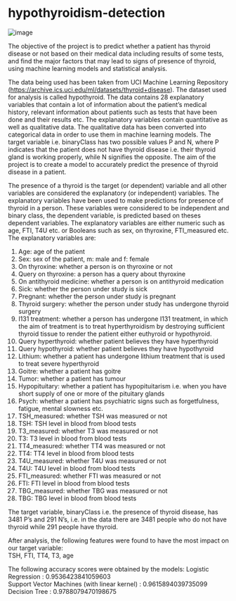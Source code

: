 # hypothyroidism-detection
![image](https://user-images.githubusercontent.com/97290284/190846856-ec4633c3-59ef-4d85-9cb5-1eb3a38a8ae8.png)


The objective of the project is to predict whether a patient has thyroid disease or not based on their medical data including results of some tests, and find the major factors that may lead to signs of presence of thyroid, using machine learning models and statistical analysis.

The data being used has been taken from UCI Machine Learning Repository (https://archive.ics.uci.edu/ml/datasets/thyroid+disease). The dataset used for analysis is called hypothyroid. The data contains 28 explanatory variables that contain a lot of information about the patient’s medical history, relevant information about patients such as tests that have been done and their results etc.
The explanatory variables contain quantitative as well as qualitative data. The qualitative data has been converted into categorical data in order to use them in machine learning models.
The target variable i.e. binaryClass has two possible values P and N, where P indicates that the patient does not have thyroid disease i.e. their thyroid gland is working properly, while N signifies the opposite. The aim of the project is to create a model to accurately predict the presence of thyroid disease in a patient.

The presence of a thyroid is the target (or dependent) variable and all other variables are considered the explanatory (or independent) variables. 
The explanatory variables have been used to make predictions for presence of thyroid in a person. These variables were considered to be independent and binary class, the dependent variable, is predicted based on theses dependent variables. The explanatory variables are either numeric such as age, FTI, T4U etc. or Booleans such as sex, on thyroxine, FTI_measured etc.
The explanatory variables are:
1.	Age: age of the patient
2.	Sex: sex of the patient, m: male and f: female
3.	On thyroxine: whether a person is on thyroxine or not
4.	Query on thyroxine: a person has a query about thyroxine
5.	On antithyroid medicine: whether a person is on antithyroid medication
6.	Sick: whether the person under study is sick
7.	Pregnant: whether the person under study is pregnant
8.	Thyroid surgery: whether the person under study has undergone thyroid surgery
9.	I131 treatment: whether a person has undergone I131 treatment, in which the aim of treatment is to treat hyperthyroidism by destroying sufficient thyroid tissue to render the patient either euthyroid or hypothyroid.
10.	Query hyperthyroid: whether patient believes they have hyperthyroid
11.	Query hypothyroid: whether patient believes they have hypothyroid
12.	Lithium: whether a patient has undergone lithium treatment that is used to treat severe hyperthyroid
13.	Goitre: whether a patient has goitre
14.	Tumor: whether a patient has tumour
15.	Hypopituitary: whether a patient has hypopituitarism i.e. when you have short supply of one or more of the pituitary glands
16.	Psych: whether a patient has psychiatric signs such as forgetfulness, fatigue, mental slowness etc.
17.	TSH_measured: whether TSH was measured or not
18.	TSH: TSH level in blood from blood tests
19.	T3_measured: whether T3 was measured or not
20.	T3: T3 level in blood from blood tests
21.	TT4_measured: whether TT4 was measured or not
22.	TT4: TT4 level in blood from blood tests
23.	T4U_measured: whether T4U was measured or not 
24.	T4U: T4U level in blood from blood tests
25.	FTI_measured: whether FTI was measured or not 
26.	FTI: FTI level in blood from blood tests
27.	TBG_measured: whether TBG was measured or not
28.	TBG: TBG level in blood from blood tests

The target variable, binaryClass i.e. the presence of thyroid disease, has 3481 P’s and 291 N’s, i.e. in the data there are 3481 people who do not have thyroid while 291 people have thyroid.

After analysis, the following features were found to have the most impact on our target variable: <br />
  TSH, FTI, TT4, T3, age

The following accuracy scores were obtained by the models:
  Logistic Regression : 0.9536423841059603 <br />
  Support Vector Machines (with linear kernel) : 0.9615894039735099 <br />
  Decision Tree : 0.9788079470198675 <br />

